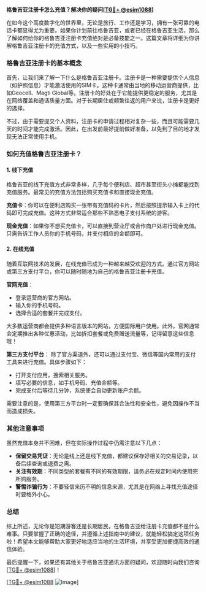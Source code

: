 **格鲁吉亚注册卡怎么充值？解决你的疑问[[TG💪+ @esim1088](https://t.me/s/esim1088)]**

在如今这个高度数字化的世界里，无论是旅行、工作还是学习，拥有一张可靠的电话卡都显得尤为重要。如果你计划前往格鲁吉亚，或者已经在格鲁吉亚生活，那么了解如何给你的格鲁吉亚注册卡充值绝对是必备技能之一。这篇文章将详细为你讲解格鲁吉亚注册卡的充值方式，以及一些实用的小技巧。

### 格鲁吉亚注册卡的基本概念

首先，让我们来了解一下什么是格鲁吉亚注册卡。注册卡是一种需要提供个人信息（如护照信息）才能激活使用的SIM卡。这种卡通常由当地的移动运营商提供，比如Geocell、Magti Global等。注册卡的好处在于它能提供更稳定的服务，尤其是在网络覆盖和通话质量方面。对于长期居住或频繁往返的用户来说，注册卡是更好的选择。

不过，由于需要提交个人资料，注册卡的申请过程相对复杂一些，而且可能需要几天的时间才能完成激活。因此，在出发前最好提前做好准备，以免到了目的地才发现无法正常使用手机。

### 如何充值格鲁吉亚注册卡？

#### 1. 线下充值

格鲁吉亚的线下充值方式非常多样，几乎每个便利店、超市甚至街头小摊都能找到充值服务。最常见的充值方法包括购买充值卡和直接现金充值。

**充值卡**：你可以在便利店购买一张带有充值码的卡片，然后按照提示输入卡上的代码即可完成充值。这种方式非常适合那些不熟悉电子支付系统的游客。

**现金充值**：如果你不想买充值卡，可以直接到营业厅或合作商户处进行现金充值。只需告诉工作人员你的手机号码，并支付相应的金额即可。

#### 2. 在线充值

随着互联网技术的发展，在线充值已成为一种越来越受欢迎的方式。通过官方网站或第三方支付平台，你可以随时随地为自己的格鲁吉亚注册卡充值。

**官网充值**：
- 登录运营商的官方网站。
- 输入你的手机号码。
- 选择合适的套餐并完成支付。

大多数运营商都会提供多种语言版本的网站，方便国际用户使用。此外，官网通常会定期推出各种优惠活动，比如折扣套餐或免费赠送流量等，记得留意这些信息哦！

**第三方支付平台**：
除了官方渠道外，还可以通过支付宝、微信等国内常用的支付工具来进行充值。具体步骤如下：
- 打开支付应用，搜索相关服务。
- 填写必要的信息，如手机号码、充值金额等。
- 完成支付后等待几分钟，系统便会自动更新账户余额。

需要注意的是，使用第三方平台时一定要确保其合法性和安全性，避免因操作不当而造成损失。

### 其他注意事项

虽然充值本身并不困难，但在实际操作过程中仍需注意以下几点：

- **保留交易凭证**：无论是线上还是线下充值，都建议保存好相关的交易记录，以备后续查询或退费之需。
- **关注有效期**：不同类型的套餐有不同的有效期限，请务必在规定时间内使用完所购服务。
- **警惕诈骗行为**：不要轻信来历不明的信息来源，尤其是在网络上寻找充值途径时要格外小心。

### 总结

综上所述，无论你是短期游客还是长期居民，在格鲁吉亚给注册卡充值都不是什么难事。只要掌握了正确的途径，并遵循上述指南中的建议，就能轻松搞定这项任务啦！希望本文能够帮助大家更好地适应当地的生活环境，并享受更加便捷高效的通信体验。

最后提醒一下，如果还有其他关于格鲁吉亚通讯方面的疑问，欢迎随时向我们咨询[[TG💪+ @esim1088](https://t.me/s/esim1088)]！

[[TG💪+ @esim1088](https://t.me/s/esim1088) ![Image](https://i.postimg.cc/4NQfJmqS/Snipaste-2025-05-13-00-14-12.png)]
